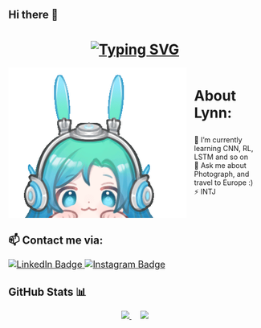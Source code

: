 ## Hi there 👋

<!--
**tomhitu/tomhitu** is a ✨ _special_ ✨ repository because its `README.md` (this file) appears on your GitHub profile.

Here are some ideas to get you started:

- 🌱 I’m currently learning AI
- 💬 Ask me about Photograph, and travel to Europe :)
- ⚡ INTJ 
-->

<div>
  <div>
      <h1 align="center">
          <a href="https://git.io/typing-svg">
          <img src="https://readme-typing-svg.herokuapp.com/?font=Fira+Code&pause=1000&color=blue&center=true&vCenter=true&random=false&width=435&lines=Hello%2C+I+am+tomhitu+%F0%9F%98%8A" alt="Typing SVG" /></a>
      </h1>
      <div id="aboutme" style="display: flex; align-items: flex-start; gap: 15px;">
          <img alt="GIF" align="right" src="mmexport1645279188749.gif" heigh="250px" />
          <div style="flex: 1;">
              <h3 style="font-size: 28px; font-weight: bold;">About Lynn:</h3>
              <ul style="list-style-type: none; padding-left: 0;">
                  <li> 🌱 I’m currently learning CNN, RL, LSTM and so on </li>
                  <li> 💬 Ask me about Photograph, and travel to Europe :) </li>
                  <li> ⚡ INTJ </li>
              </ul>
          </div>
      </div>
        <div class="markdown-heading" dir="auto">
            <h2 class="heading-element" dir="auto">📫 Contact me via:</h2>
        </div>
        <div id="contact-block" style="font-size: 18px;">
            <div id="badges" align="left">
                <a href="https://www.linkedin.com/in/yuqin-xia-65a945251/">
                    <img src="https://img.shields.io/badge/LinkedIn-blue?style=for-the-badge&logo=linkedin&logoColor=white" alt="LinkedIn Badge"/>
                </a>
                <a href="https://www.instagram.com/tomhitu/#">
                    <img src="https://img.shields.io/badge/Instagram-E4405F?style=for-the-badge&logo=instagram&logoColor=white" alt="Instagram Badge"/>
                </a>
            </div> 
        </div>
        <div class="markdown-heading" dir="auto">
            <h2 class="heading-element" dir="auto">GitHub Stats 📊</h2>
        </div>
        <p align="center" dir="auto">
            <a target="_blank" rel="noopener noreferrer" href="https://github-readme-stats.vercel.app/api?username=tomhitu&show_icons=true&theme=dark&hide_rank=true">
                <img src="https://github-readme-stats.vercel.app/api?username=tomhitu&show_icons=true&theme=dark&hide_rank=true" style="max-width: 100%;">
            </a> 
            <a target="_blank" rel="noopener noreferrer" href="https://github-readme-stats.vercel.app/api/top-langs/?username=tomhitu&layout=compact&theme=dark">
                <img src="https://github-readme-stats.vercel.app/api/top-langs/?username=tomhitu&layout=compact&theme=dark" style="max-width: 100%;">
            </a>
        </p>
    </div>
</div>

